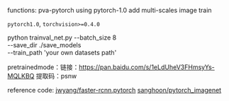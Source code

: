functions:
pva-pytorch using pytorch-1.0
add multi-scales image train

`pytorch1.0`, `torchvision>=0.4.0`


python trainval_net.py --batch_size 8 \
       --save_dir ./save_models \
       --train_path 'your own datasets path'


pretrainedmode：链接：https://pan.baidu.com/s/1eLdUheV3FHmsyYs-MQLKBQ 提取码：psnw 

 
reference code: 
[jwyang/faster-rcnn.pytorch](https://github.com/jwyang/faster-rcnn.pytorch.git)
[sanghoon/pytorch_imagenet](https://github.com/sanghoon/pytorch_imagenet.git)


